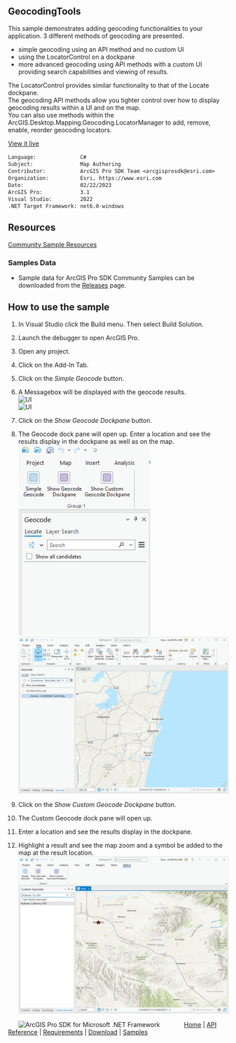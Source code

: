 ## GeocodingTools

<!-- TODO: Write a brief abstract explaining this sample -->
This sample demonstrates adding geocoding functionalities to your application.  3 different methods of geocoding are presented.  
- simple geocoding using an API method and no custom UI  
- using the LocatorControl on a dockpane  
- more advanced geocoding using API methods with a custom UI providing search capabilities and viewing of results.   

  
The LocatorControl provides similar functionality to that of the Locate dockpane.   
The geocoding API methods allow you tighter control over how to display geocoding results within a UI and on the map.   
You can also use methods within the ArcGIS.Desktop.Mapping.Geocoding.LocatorManager to add, remove, enable, reorder geocoding locators.   
  


<a href="https://pro.arcgis.com/en/pro-app/sdk/" target="_blank">View it live</a>

<!-- TODO: Fill this section below with metadata about this sample-->
```
Language:              C#
Subject:               Map Authoring
Contributor:           ArcGIS Pro SDK Team <arcgisprosdk@esri.com>
Organization:          Esri, https://www.esri.com
Date:                  02/22/2023
ArcGIS Pro:            3.1
Visual Studio:         2022
.NET Target Framework: net6.0-windows
```

## Resources

[Community Sample Resources](https://github.com/Esri/arcgis-pro-sdk-community-samples#resources)

### Samples Data

* Sample data for ArcGIS Pro SDK Community Samples can be downloaded from the [Releases](https://github.com/Esri/arcgis-pro-sdk-community-samples/releases) page.  

## How to use the sample
<!-- TODO: Explain how this sample can be used. To use images in this section, create the image file in your sample project's screenshots folder. Use relative url to link to this image using this syntax: ![My sample Image](FacePage/SampleImage.png) -->
1. In Visual Studio click the Build menu. Then select Build Solution.  
1. Launch the debugger to open ArcGIS Pro.  
1. Open any project.  
1. Click on the Add-In Tab.  
1. Click on the *Simple Geocode* button.   
1. A Messagebox will be displayed with the geocode results.   
![UI](screenshots/SimpleGeocode.png)    
![UI](screenshots/SimpleGeocodeResults.png)    
  
1. Click on the *Show Geocode Dockpane* button.   
1. The Geocode dock pane will open up.  Enter a location and see the results display in the dockpane as well as on the map.  
![UI](screenshots/LocatorControl.png)    
![UI](screenshots/LocatorControlResults.png)    
  
1. Click on the *Show Custom Geocode Dockpane* button.   
1. The Custom Geocode dock pane will open up.    
1. Enter a location and see the results display in the dockpane.  
1. Highlight a result and see the map zoom and a symbol be added to the map at the result location.   
![UI](screenshots/Geocode_CustomUI.png)    
  


<!-- End -->

&nbsp;&nbsp;&nbsp;&nbsp;&nbsp;&nbsp;<img src="https://esri.github.io/arcgis-pro-sdk/images/ArcGISPro.png"  alt="ArcGIS Pro SDK for Microsoft .NET Framework" height = "20" width = "20" align="top"  >
&nbsp;&nbsp;&nbsp;&nbsp;&nbsp;&nbsp;&nbsp;&nbsp;&nbsp;&nbsp;&nbsp;&nbsp;
[Home](https://github.com/Esri/arcgis-pro-sdk/wiki) | <a href="https://pro.arcgis.com/en/pro-app/latest/sdk/api-reference" target="_blank">API Reference</a> | [Requirements](https://github.com/Esri/arcgis-pro-sdk/wiki#requirements) | [Download](https://github.com/Esri/arcgis-pro-sdk/wiki#installing-arcgis-pro-sdk-for-net) | <a href="https://github.com/esri/arcgis-pro-sdk-community-samples" target="_blank">Samples</a>
